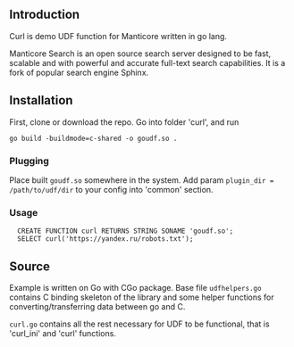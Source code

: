 ## Introduction

Curl is demo UDF function for Manticore written in go lang.

Manticore Search is an open source search server designed to be fast, scalable and with powerful and accurate full-text search capabilities. It is a fork of popular search engine Sphinx.

## Installation
First, clone or download the repo.
Go into folder 'curl', and run

```
go build -buildmode=c-shared -o goudf.so .
```

### Plugging

Place built `goudf.so` somewhere in the system. Add param `plugin_dir = /path/to/udf/dir` to your
config into 'common' section.

### Usage

```mysql
  CREATE FUNCTION curl RETURNS STRING SONAME 'goudf.so';
  SELECT curl('https://yandex.ru/robots.txt');
```

## Source
Example is written on Go with CGo package. Base file `udfhelpers.go` contains C binding skeleton of the
library and some helper functions for converting/transferring data between go and C.

`curl.go` contains all the rest necessary for UDF to be functional,
that is 'curl_ini' and 'curl' functions.
